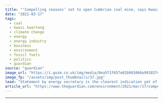 ```yaml
---
title: "‘Compelling reasons’ not to open Cumbrian coal mine, says Kwasi Kwarteng"
date: "2021-03-17"
tags: 
  - coal
  - kwasi kwarteng
  - climate change
  - energy
  - energy industry
  - business
  - environment
  - fossil fuels
  - politics
  - guardian
source: "guardian"
image_url: "https://i.guim.co.uk/img/media/0ea5f1f657e02b901066a991837ca9b1e9fa592d/0_0_3500_2101/master/3500.jpg?width=460&quality=85&auto=format&fit=max&s=eb3a70429b913e835de8b987647cc7cf"
image_fp: "/assets/img/post_thumbnails/37.jpg"
lead: "Statement by energy secretary is the clearest indication yet of opposition within the governmentThere are “very compelling reasons” not to open a controversial planned coalmine in Cumbria, the business and energy secretary, Kwasi Kwarteng, said on We..."
article_url: "https://www.theguardian.com/environment/2021/mar/17/compelling-reasons-not-to-open-cumbrian-coal-mine-says-kwasi-kwarteng"
---
```


---

